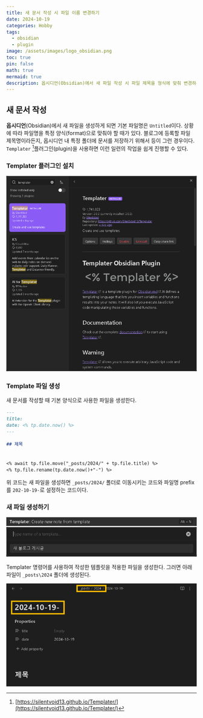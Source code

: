 ```yaml
---
title: 새 문서 작성 시 파일 이름 변경하기
date: 2024-10-19
categories: Hobby
tags:
  - obsidian
  - plugin
image: /assets/images/logo_obsidian.png
toc: true
pin: false
math: true
mermaid: true
description: 옵시디언(Obsidian)에서 새 파일 작성 시 파일 제목을 형식에 맞춰 변경하는 방법을 알아본다.(feat. Templater).
---
```


## 새 문서 작성

**옵시디언**(Obsidian)에서 새 파일을 생성하게 되면 기본 파일명은 `Untitled`이다.  상황에 따라 파일명을 특정 양식(format)으로 맞춰야 할 때가 있다. 블로그에 등록할 파일 제목명이라든지, 옵시디언 내 특정 폴더에 문서를 저장하기 위해서 등이 그런 경우이다. `Templater` [^1]플러그인(plugin)을 사용하면 이런 일련의 작업을 쉽게 진행할 수 있다.

[^1]: [https://silentvoid13.github.io/Templater/](https://silentvoid13.github.io/Templater/)

### Templater 플러그인 설치

![](/assets/images/2024-10-19-rename-title-in-obsidian-templater.png)

### Template 파일 생성

새 문서를 작성할 때 기본 양식으로 사용한 파일을 생성한다.

```md
---
title: 
date: <% tp.date.now() %>
---

## 제목


<% await tp.file.move("_posts/2024/" + tp.file.title) %>
<% tp.file.rename(tp.date.now()+"-") %>
```

위 코드는 새 파일을 생성하면 `_posts/2024/` 폴더로 이동시키는 코드와 파일명 prefix를 `202-10-19-`로 설정하는 코드이다.

### 새 파일 생성하기

![](/assets/images/2024-10-19-rename-title-in-obsidian-new-note.png)
![](/assets/images/2024-10-19-rename-title-in-obsidian-new-note2.png)

Templater 명령어를 사용하여 작성한 템플릿을 적용한 파일을 생성한다. 그러면 아래 파일이 `_posts\2024` 폴더에 생성된다.

![](/assets/images/2024-10-19-rename-title-in-obsidian-new-note3.png)

